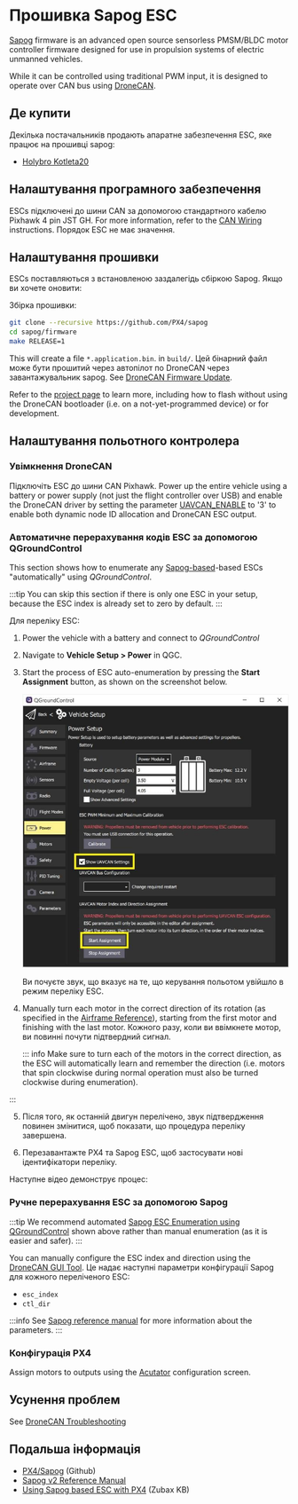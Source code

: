 # Прошивка Sapog ESC

[Sapog](https://github.com/PX4/sapog#px4-sapog) firmware is an advanced open source sensorless PMSM/BLDC motor controller firmware designed for use in propulsion systems of electric unmanned vehicles.

While it can be controlled using traditional PWM input, it is designed to operate over CAN bus using [DroneCAN](index.md).

## Де купити

Декілька постачальників продають апаратне забезпечення ESC, яке працює на прошивці sapog:

- [Holybro Kotleta20](https://holybro.com/products/kotleta20)

## Налаштування програмного забезпечення

ESCs підключені до шини CAN за допомогою стандартного кабелю Pixhawk 4 pin JST GH.
For more information, refer to the [CAN Wiring](../can/index.md#wiring) instructions.
Порядок ESC не має значення.

## Налаштування прошивки

ESCs поставляються з встановленою заздалегідь ​​сбіркою Sapog. Якщо ви хочете оновити:

Збірка прошивки:

```sh
git clone --recursive https://github.com/PX4/sapog
cd sapog/firmware
make RELEASE=1
```

This will create a file `*.application.bin`. in `build/`.
Цей бінарний файл може бути прошитий через автопілот по DroneCAN через завантажувальник sapog.
See [DroneCAN Firmware Update](index.md#firmware-update).

Refer to the [project page](https://github.com/PX4/sapog) to learn more, including how to flash without using the DroneCAN bootloader (i.e. on a not-yet-programmed device) or for development.

## Налаштування польотного контролера

### Увімкнення DroneCAN

Підключіть ESC до шини CAN Pixhawk. Power up the entire vehicle using a battery or power supply (not just the flight controller over USB) and enable the DroneCAN driver by setting the parameter [UAVCAN_ENABLE](../advanced_config/parameter_reference.md#UAVCAN_ENABLE) to '3' to enable both dynamic node ID allocation and DroneCAN ESC output.

### Автоматичне перерахування кодів ESC за допомогою QGroundControl

This section shows how to enumerate any [Sapog-based](https://github.com/PX4/sapog#px4-sapog)-based ESCs "automatically" using _QGroundControl_.

:::tip
You can skip this section if there is only one ESC in your setup, because the ESC index is already set to zero by default.
:::

Для переліку ESC:

1. Power the vehicle with a battery and connect to _QGroundControl_

2. Navigate to **Vehicle Setup > Power** in QGC.

3. Start the process of ESC auto-enumeration by pressing the **Start Assignment** button, as shown on the screenshot below.

   ![QGC - DroneCAN ESC auto-enumeration](../../assets/peripherals/esc_qgc/qgc_uavcan_settings.jpg)

   Ви почуєте звук, що вказує на те, що керування польотом увійшло в режим переліку ESC.

4. Manually turn each motor in the correct direction of its rotation (as specified in the [Airframe Reference](../airframes/airframe_reference.md)), starting from the first motor and finishing with the last motor.
   Кожного разу, коли ви ввімкнете мотор, ви повинні почути підтвердний сигнал.

   ::: info
   Make sure to turn each of the motors in the correct direction, as the ESC will automatically learn and remember the direction (i.e. motors that spin clockwise during normal operation must also be turned clockwise during enumeration).

:::

5. Після того, як останній двигун перелічено, звук підтвердження повинен змінитися, щоб показати, що процедура переліку завершена.

6. Перезавантажте PX4 та Sapog ESC, щоб застосувати нові ідентифікатори переліку.

Наступне відео демонструє процес:

<lite-youtube videoid="4nSa8tvpbgQ" title="Zubax Orel 20 with PX4 Flight Stack - Auto-enumeration"/>

### Ручне перерахування ESC за допомогою Sapog

:::tip
We recommend automated [Sapog ESC Enumeration using QGroundControl](#automatic-esc-enumeration-using-qgroundcontrol) shown above rather than manual enumeration (as it is easier and safer).
:::

You can manually configure the ESC index and direction using the [DroneCAN GUI Tool](https://dronecan.github.io/GUI_Tool/Overview/).
Це надає наступні параметри конфігурації Sapog для кожного переліченого ESC:

- `esc_index`
- `ctl_dir`

:::info
See [Sapog reference manual](https://files.zubax.com/products/io.px4.sapog/Sapog_v2_Reference_Manual.pdf) for more information about the parameters.
:::

### Конфігурація PX4

Assign motors to outputs using the [Acutator](../config/actuators.md#actuator-testing) configuration screen.

## Усунення проблем

See [DroneCAN Troubleshooting](index.md#troubleshooting)

## Подальша інформація

- [PX4/Sapog](https://github.com/PX4/sapog#px4-sapog) (Github)
- [Sapog v2 Reference Manual](https://files.zubax.com/products/io.px4.sapog/Sapog_v2_Reference_Manual.pdf)
- [Using Sapog based ESC with PX4](https://kb.zubax.com/display/MAINKB/Using+Sapog-based+ESC+with+PX4) (Zubax KB)
